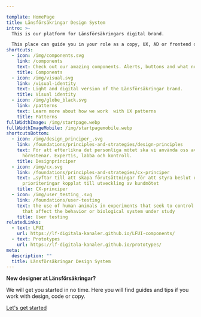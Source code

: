 ```yaml
---

template: HomePage
title: Länsförsäkringar Design System
intro: >-
  This is our platform for Länsförsäkringars digital brand. 

  This place can guide you in your role as a copy, UX, AD or frontend developer. Check out our components and visual identity or read more about UX-patterns.
shortcuts:
  - icon: /img/components.svg
    link: /components
    text: Check out our amazing components. Alerts, buttons and what not.
    title: Components
  - icon: /img/visual.svg
    link: /visual-identity
    text: Light and digital version of the Länsförsäkringar brand.
    title: Visual identity
  - icon: /img/globe_black.svg
    link: /patterns
    text: Learn more about how we work  with UX patterns
    title: Patterns
fullWidthImage: /img/startpage.webp
fullWidthImageMobile: /img/startpagemobile.webp
shortcutsBottom:
  - icon: /img/design_principer_.svg
    link: /foundations/principles-and-strategies/design-principles
    text: För att efterlikna det personliga mötet ska vi använda oss av våra
      hörnstenar. Expertis, labba och kontroll.
    title: Designprinciper
  - icon: /img/cx.svg
    link: /foundations/principles-and-strategies/cx-principer
    text: …syftar till att skapa förutsättningar för att styra beslut och
      prioriteringar kopplat till utveckling av kundmötet
    title: CX-principer
  - icon: /img/user_testing_.svg
    link: /foundations/user-testing
    text: the use of human animals in experiments that seek to control the variables
      that affect the behavior or biological system under study
    title: User testing
relatedLinks:
  - text: LFUI
    url: https://lf-digitala-kanaler.github.io/LFUI-components/
  - text: Prototypes
    url: https://lf-digitala-kanaler.github.io/prototypes/
meta:
  description: ""
  title: Länsförsäkringar Design System
---
```

**New designer at Länsförsäkringar?**

We will get you started in no time. Here you will find guides and tips if you work with design, code or copy.

[Let's get started](/foundations/getting-started)
